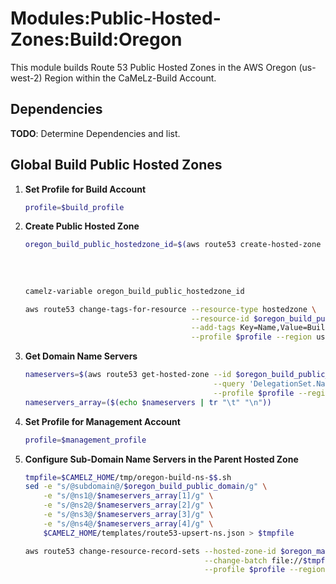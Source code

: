 # Modules:Public-Hosted-Zones:Build:Oregon

This module builds Route 53 Public Hosted Zones in the AWS Oregon (us-west-2) Region within the CaMeLz-Build Account.

## Dependencies

**TODO**: Determine Dependencies and list.

## Global Build Public Hosted Zones

1. **Set Profile for Build Account**
    ```bash
    profile=$build_profile
    ```

1.  **Create Public Hosted Zone**
    ```bash
    oregon_build_public_hostedzone_id=$(aws route53 create-hosted-zone --name $oregon_build_public_domain \
                                                                       --hosted-zone-config Comment="Public Zone for $oregon_build_public_domain",PrivateZone=false \
                                                                       --caller-reference $(date +%s) \
                                                                       --query 'HostedZone.Id' \
                                                                       --profile $profile --region us-east-1 --output text | cut -f3 -d /)
    camelz-variable oregon_build_public_hostedzone_id

    aws route53 change-tags-for-resource --resource-type hostedzone \
                                         --resource-id $oregon_build_public_hostedzone_id \
                                         --add-tags Key=Name,Value=Build-PublicHostedZone Key=Company,Value=CaMeLz Key=Environment,Value=Build \
                                         --profile $profile --region us-east-1 --output text
    ```

1.  **Get Domain Name Servers**
    ```bash
    nameservers=$(aws route53 get-hosted-zone --id $oregon_build_public_hostedzone_id \
                                              --query 'DelegationSet.NameServers' \
                                              --profile $profile --region us-east-1 --output text)
    nameservers_array=($(echo $nameservers | tr "\t" "\n"))
    ```


1. **Set Profile for Management Account**
    ```bash
    profile=$management_profile
    ```

1.  **Configure Sub-Domain Name Servers in the Parent Hosted Zone**
    ```bash
    tmpfile=$CAMELZ_HOME/tmp/oregon-build-ns-$$.sh
    sed -e "s/@subdomain@/$oregon_build_public_domain/g" \
        -e "s/@ns1@/$nameservers_array[1]/g" \
        -e "s/@ns2@/$nameservers_array[2]/g" \
        -e "s/@ns3@/$nameservers_array[3]/g" \
        -e "s/@ns4@/$nameservers_array[4]/g" \
        $CAMELZ_HOME/templates/route53-upsert-ns.json > $tmpfile

    aws route53 change-resource-record-sets --hosted-zone-id $oregon_management_public_hostedzone_id \
                                            --change-batch file://$tmpfile \
                                            --profile $profile --region us-east-1 --output text
    ```